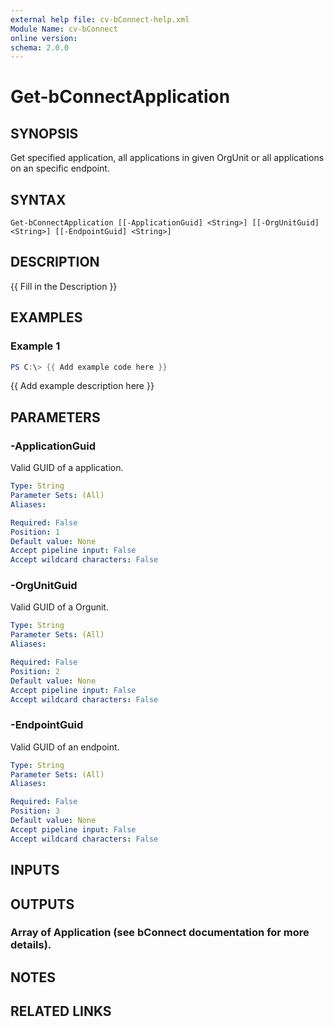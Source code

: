 ```yaml
---
external help file: cv-bConnect-help.xml
Module Name: cv-bConnect
online version:
schema: 2.0.0
---
```


# Get-bConnectApplication

## SYNOPSIS
Get specified application, all applications in given OrgUnit or all applications on an specific endpoint.

## SYNTAX

```
Get-bConnectApplication [[-ApplicationGuid] <String>] [[-OrgUnitGuid] <String>] [[-EndpointGuid] <String>]
```

## DESCRIPTION
{{ Fill in the Description }}

## EXAMPLES

### Example 1
```powershell
PS C:\> {{ Add example code here }}
```

{{ Add example description here }}

## PARAMETERS

### -ApplicationGuid
Valid GUID of a application.

```yaml
Type: String
Parameter Sets: (All)
Aliases:

Required: False
Position: 1
Default value: None
Accept pipeline input: False
Accept wildcard characters: False
```

### -OrgUnitGuid
Valid GUID of a Orgunit.

```yaml
Type: String
Parameter Sets: (All)
Aliases:

Required: False
Position: 2
Default value: None
Accept pipeline input: False
Accept wildcard characters: False
```

### -EndpointGuid
Valid GUID of an endpoint.

```yaml
Type: String
Parameter Sets: (All)
Aliases:

Required: False
Position: 3
Default value: None
Accept pipeline input: False
Accept wildcard characters: False
```

## INPUTS

## OUTPUTS

### Array of Application (see bConnect documentation for more details).
## NOTES

## RELATED LINKS
